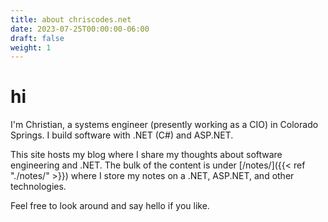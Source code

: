 ```yaml
---
title: about chriscodes.net
date: 2023-07-25T00:00:00-06:00
draft: false
weight: 1
---
```


# hi
I'm Christian, a systems engineer (presently working as a CIO) in Colorado Springs. I build software with .NET (C#) and ASP.NET.

This site hosts my blog where I share my thoughts about software engineering and .NET.  The bulk of the content is under [/notes/]({{< ref "./notes/" >}}) where I store my notes on a .NET, ASP.NET, and other technologies.

Feel free to look around and say hello if you like.